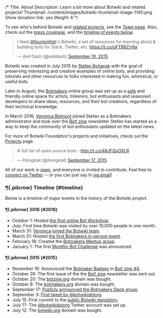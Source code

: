 /*
Title: About
Description: Learn a bit more about Botwiki and related projects!
Thumbnail: /content/images/botwiki-thumbnail-image-1140.png
Show donation link: yes
Weight: 6
*/

<div class="note">
  <p>
    To see who's behind Botwiki and <a href="/projects/">related projects</a>, see the <a href="/about/team/">Team page</a>. Also, check out the <a href="/about/press/">press coverage</a>, and the <a href="#timeline">timeline of events below</a>.
  </p>
</div>


<blockquote class="twitter-tweet" data-cards="hidden" lang="en"><p lang="en" dir="ltr">I liked <a href="https://twitter.com/fourtonfish">@fourtonfish</a>&#39;s Botwiki, a set of resources for learning about &amp; building bots for Slack, Twitter, etc. <a href="https://t.co/uFTB6Zrr6a">https://t.co/uFTB6Zrr6a</a></p>&mdash; Anil Dash (@anildash) <a href="https://twitter.com/anildash/status/642120992932933632">September 10, 2015</a></blockquote>


Botwiki was created in July 2015 by [Stefan Bohacek](/about/team#stefan) with the goal of preserving interesting and creative examples of online bots, and providing tutorials and other resources to folks interested in making fun, whimsical, or useful bots. 

Later in August, the [Botmakers](https://botmakers.org/) online group was set up as a [safe](https://github.com/botwiki/botmakers.org/blob/master/Code%20of%20Conduct.md) and friendly online space for artists, tinkerers, bot enthusiasts and seasoned developers to share ideas, resources, and their bot creations, regardless of their technical knowledge.

In March 2016, [Veronica Belmont](/about/team#veronica) joined Stefan as a Botmakers administrator and took over the [Bot! zine](https://botzine.org/) newsletter Stefan has started as a way to keep the community of bot enthusiasts updated on the latest news.

For more of Botwiki Foundation's projects and initiatives, check out the [Projects](/projects) page.

<blockquote class="twitter-tweet" data-cards="hidden" lang="en"><p lang="en" dir="ltr">A full list of open source bots - <a href="http://t.co/48JFQsOXLR">http://t.co/48JFQsOXLR</a></p>&mdash; Hongkiat (@hongkiat) <a href="https://twitter.com/hongkiat/status/644447055847530496">September 17, 2015</a></blockquote>


All of our work is [open](https://github.com/botwiki/), and everyone is invited to contribute. Feel free to [connect on Twitter](https://twitter.com/botwikidotorg) -- or you can just say hi [via email](mailto:stefan@botwiki.org?cc=v@veronicabelmont.com)!



### [¶](#timeline){.pilcrow} Timeline {#timeline}

Below is a timeline of major events in the history of the Botwiki project.

#### [¶](#2016){.pilcrow} 2016 {#2016}

- October 1: Hosted [the first online Bot Workshop](https://botwiki.org/bot-workshops/botmaking-from-the-ground-up/).
- July: First time Botwiki was visited by over 10,000 people in one month.
- March 31: [Veronica](/about/team/#veronica) [joined the Botwiki team](https://github.com/botwiki/botwiki.org/commit/ba19c71042bdb8c7b36fc6a8c214f6d874dab543).
- March 21: Hosted [the first Botmakers in-person event](http://www.meetup.com/botmakers/events/228956424/).
- February 18: Created the [Botmakers Meetup group](http://www.meetup.com/botmakers/).
- January 1: The first [Monthly Bot Challenge](https://botwiki.org/monthly-bot-challenge/) was announced.

#### [¶](#2015){.pilcrow} 2015 {#2015}


- November 16: Announced the [Botmaker Badges](/botmaker-badges) in [Bot! zine #4](http://tinyletter.com/botzine/letters/the-bot-zine-issue-4).
- October 26: The first issue of the the [Bot! zine](http://tinyletter.com/botzine/letters/the-bot-zine-issue-1) newsletter was sent out.
- October 20: The [botzine.org](https://botzine.org) domain was bought.
- October 8: The [botmakers.org](https://botmakers.org) domain was bought.
- September 17: [Publicly announced the Botmakers Slack group](https://twitter.com/botwikidotorg/status/644517400738709504).
- September 3: [First tweet by @botwikidotorg](https://twitter.com/botwikidotorg/status/639459648580489216).
- July 15: First commit to the [public Botwiki repository](https://github.com/botwiki/botwiki.org/commit/590928d96bc33175a4417880375ee4e9032e79ef).
- July ??: The [@botwikidotorg](https://twitter.com/botwikidotorg) Twitter account was set up.
- July 12: The [botwiki.org](https://botwiki.org) domain was bought.







<!-- TODO: Find new video.
<div class="video-wrapper"><iframe width="420" height="315" src="https://www.youtube.com/embed/8XhQRFO4M7A" frameborder="0" allowfullscreen></iframe></div>
-->

<script async src="//platform.twitter.com/widgets.js" charset="utf-8"></script>
